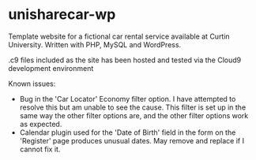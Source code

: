 # unisharecar-wp
 Template website for a fictional car rental service available at Curtin University. Written with PHP, MySQL and WordPress.
 
 .c9 files included as the site has been hosted and tested via the Cloud9 development environment
 
 Known issues:
 - Bug in the 'Car Locator' Economy filter option. I have attempted to resolve this but am unable to see the cause. This filter is set up      in the same way the other filter options are, and the other filter options work as expected.
 - Calendar plugin used for the 'Date of Birth' field in the form on the 'Register' page produces unusual dates. May remove and replace        if I cannot fix it.
